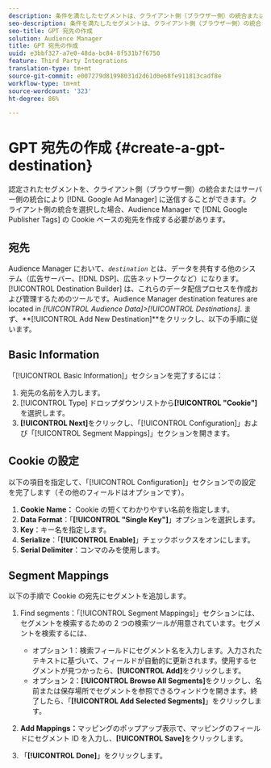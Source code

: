 ```yaml
---
description: 条件を満たしたセグメントは、クライアント側（ブラウザー側）の統合またはサーバー側の統合を通じて、Google Ad Managerに送信できます。 クライアント側の統合を選択した場合、Audience Manager で Google サイト運営者タグの Cookie ベースの宛先を作成する必要があります。
seo-description: 条件を満たしたセグメントは、クライアント側（ブラウザー側）の統合またはサーバー側の統合を通じて、Google Ad Managerに送信できます。 クライアント側の統合を選択した場合、Audience Manager で Google サイト運営者タグの Cookie ベースの宛先を作成する必要があります。
seo-title: GPT 宛先の作成
solution: Audience Manager
title: GPT 宛先の作成
uuid: e3bbf327-a7e0-48da-bc84-8f531b7f6750
feature: Third Party Integrations
translation-type: tm+mt
source-git-commit: e007279d81998031d2d61d0e68fe911813cadf8e
workflow-type: tm+mt
source-wordcount: '323'
ht-degree: 86%

---
```



# GPT 宛先の作成 {#create-a-gpt-destination}

認定されたセグメントを、クライアント側（ブラウザー側）の統合またはサーバー側の統合により [!DNL Google Ad Manager] に送信することができます。クライアント側の統合を選択した場合、Audience Manager で [!DNL Google Publisher Tags] の Cookie ベースの宛先を作成する必要があります。

## 宛先

Audience Manager において、*`destination`* とは、データを共有する他のシステム（広告サーバー、[!DNL DSP]、広告ネットワークなど）になります。[!UICONTROL Destination Builder] は、これらのデータ配信プロセスを作成および管理するためのツールです。Audience Manager destination features are located in *[!UICONTROL Audience Data]>[!UICONTROL Destinations]*. まず、**[!UICONTROL Add New Destination]**をクリックし、以下の手順に従います。

## Basic Information

「[!UICONTROL Basic Information]」セクションを完了するには：

1. 宛先の名前を入力します。
1. [!UICONTROL Type] ドロップダウンリストから&#x200B;**[!UICONTROL "Cookie"]**&#x200B;を選択します。
1. **[!UICONTROL Next]**&#x200B;をクリックし、「[!UICONTROL Configuration]」および「[!UICONTROL Segment Mappings]」セクションを開きます。

## Cookie の設定

以下の項目を指定して、「[!UICONTROL Configuration]」セクションでの設定を完了します（その他のフィールドはオプションです）。

1. **Cookie Name：** Cookie の短くてわかりやすい名前を指定します。
1. **Data Format**：「**[!UICONTROL "Single Key"]**」オプションを選択します。
1. **Key**：キー名を指定します。
1. **Serialize**：「**[!UICONTROL Enable]**」チェックボックスをオンにします。
1. **Serial Delimiter**：コンマのみを使用します。

## Segment Mappings

以下の手順で Cookie の宛先にセグメントを追加します。

1. Find segments：「[!UICONTROL Segment Mappings]」セクションには、セグメントを検索するための 2 つの検索ツールが用意されています。セグメントを検索するには、

   * オプション 1：検索フィールドにセグメント名を入力します。入力されたテキストに基づいて、フィールドが自動的に更新されます。使用するセグメントが見つかったら、**[!UICONTROL Add]**&#x200B;をクリックします。
   * オプション 2：**[!UICONTROL Browse All Segments]**&#x200B;をクリックし、名前または保存場所でセグメントを参照できるウィンドウを開きます。終了したら、「**[!UICONTROL Add Selected Segments]**」をクリックします。

1. **Add Mappings：**&#x200B;マッピングのポップアップ表示で、マッピングのフィールドにセグメント ID を入力し、**[!UICONTROL Save]**&#x200B;をクリックします。

1. 「**[!UICONTROL Done]**」をクリックします。